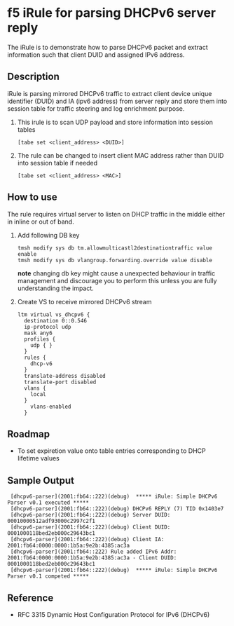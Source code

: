 f5 iRule for parsing DHCPv6 server reply
======================

The iRule is to demonstrate how to parse DHCPv6 packet and extract information such that client DUID and assigned IPv6 address.

## Description

iRule is parsing mirrored DHCPv6 traffic to extract client device unique identifier (DUID) and IA (ipv6 address) from server reply and store them into session table for traffic steering and log enrichment purpose.

1. This irule is to scan UDP payload and store information into session tables

    ```[tabe set <client_address> <DUID>]```

2. The rule can be changed to insert client MAC address rather than DUID into session table if needed

    ```[tabe set <client_address> <MAC>]```

## How to use
The rule requires virtual server to listen on DHCP traffic in the middle either in inline or out of band.

1. Add following DB key

    ```
    tmsh modify sys db tm.allowmulticastl2destinationtraffic value enable
    tmsh modify sys db vlangroup.forwarding.override value disable
    ```

    **note** changing db key might cause a unexpected behaviour in traffic management and discourage you to perform this unless you are fully understanding the impact.

2. Create VS to receive mirrored DHCPv6 stream

    ```
    ltm virtual vs_dhcpv6 {
      destination 0::0.546
      ip-protocol udp
      mask any6
      profiles {
        udp { }
      }
      rules {
        dhcp-v6
      }
      translate-address disabled
      translate-port disabled
      vlans {
        local
      }
        vlans-enabled
      }
    ```

## Roadmap

* To set expiretion value onto table entries corresponding to DHCP lifetime values

## Sample Output

```
 [dhcpv6-parser](2001:fb64::222)(debug)  ***** iRule: Simple DHCPv6 Parser v0.1 executed ***** 
 [dhcpv6-parser](2001:fb64::222)(debug) DHCPv6 REPLY (7) TID 0x1403e7 
 [dhcpv6-parser](2001:fb64::222)(debug) Server DUID: 00010000512adf93000c2997c2f1 
 [dhcpv6-parser](2001:fb64::222)(debug) Client DUID: 0001000118bed2eb000c29643bc1 
 [dhcpv6-parser](2001:fb64::222)(debug) Client IA: 2001:fb64:0000:0000:1b5a:9e2b:4385:ac3a 
 [dhcpv6-parser](2001:fb64::222) Rule added IPv6 Addr: 2001:fb64:0000:0000:1b5a:9e2b:4385:ac3a - Client DUID: 0001000118bed2eb000c29643bc1 
 [dhcpv6-parser](2001:fb64::222)(debug)  ***** iRule: Simple DHCPv6 Parser v0.1 competed ***** 
```

## Reference

* RFC 3315 Dynamic Host Configuration Protocol for IPv6 (DHCPv6)
